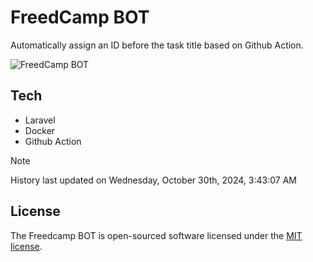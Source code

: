 # FreedCamp BOT

Automatically assign an ID before the task title based on Github Action.

![FreedCamp BOT](https://repository-images.githubusercontent.com/737932867/7d34798b-2680-471c-b089-a78a718d3d6a)

## Tech

- Laravel
- Docker
- Github Action

> [!NOTE]  
> History last updated on Wednesday, October 30th, 2024, 3:43:07 AM

## License

The Freedcamp BOT is open-sourced software licensed under the [MIT license](https://opensource.org/licenses/MIT).

